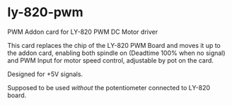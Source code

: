 # ly-820-pwm
PWM Addon card for LY-820 PWM DC Motor driver

This card replaces the chip of the LY-820 PWM Board and moves it up to the addon card, enabling both spindle on (Deadtime 100% when no signal) and PWM Input for motor speed control, adjustable by pot on the card.

Designed for +5V signals.

Supposed to be used _without_ the potentiometer connected to LY-820 board.
